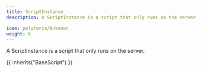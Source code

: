 ```yaml
---
title: ScriptInstance
description: A ScriptInstance is a script that only runs on the server.

icon: polytoria/Unknown
weight: 6
---
```


A ScriptInstance is a script that only runs on the server.

{{ inherits("BaseScript") }}
